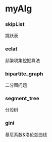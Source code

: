 # myAlg

### skipList
跳跃表

### eclat
频繁项集挖掘算法

### bipartite_graph
二分图问题

### segment_tree
分段树

### gini
基尼系数&洛伦兹曲线
